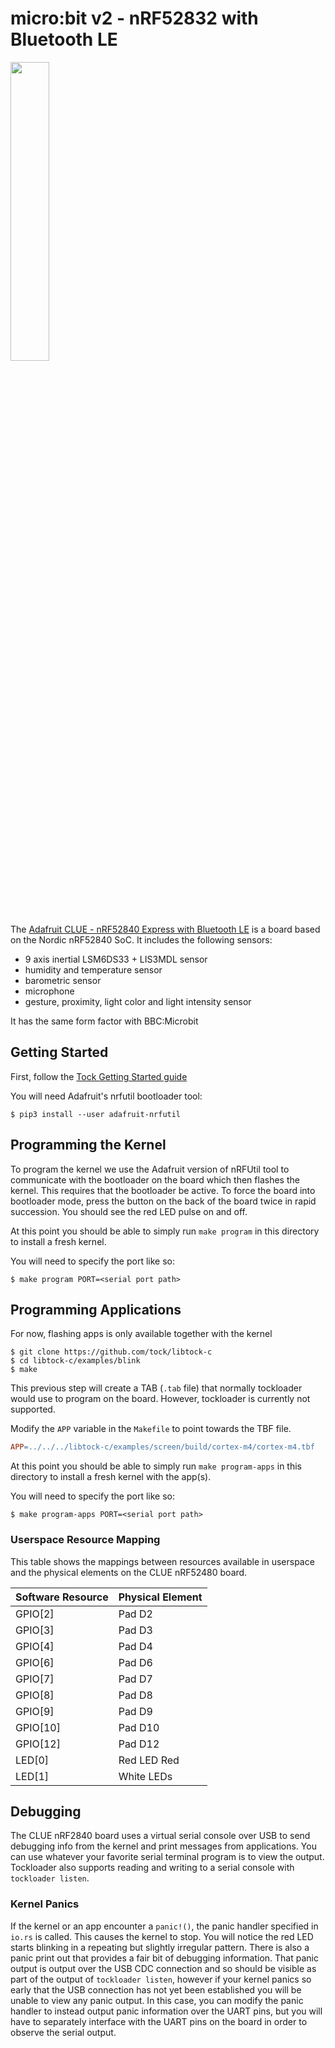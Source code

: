 micro:bit v2 - nRF52832 with Bluetooth LE
==================================================

<img src="https://cdn-learn.adafruit.com/assets/assets/000/087/843/medium640/adafruit_products_Clue_top_angle.jpg?1580406577" width="35%">

The [Adafruit CLUE - nRF52840 Express with Bluetooth LE](https://www.adafruit.com/product/4500) is a
board based on the Nordic nRF52840 SoC. It includes the
following sensors:

- 9 axis inertial LSM6DS33 + LIS3MDL sensor 
- humidity and temperature sensor
- barometric sensor
- microphone
- gesture, proximity, light color and light intensity sensor

It has the same form factor with BBC:Microbit

## Getting Started

First, follow the [Tock Getting Started guide](../../../doc/Getting_Started.md)

You will need Adafruit's nrfutil bootloader tool:

```shell
$ pip3 install --user adafruit-nrfutil
```

## Programming the Kernel

To program the kernel we use the Adafruit version of nRFUtil tool to communicate with the bootloader
on the board which then flashes the kernel. This requires that the bootloader be
active. To force the board into bootloader mode, press the button on the back of the board
twice in rapid succession. You should see the red LED pulse on and off.

At this point you should be able to simply run `make program` in this directory
to install a fresh kernel.

You will need to specify the port like so:

```
$ make program PORT=<serial port path>
```

## Programming Applications

For now, flashing apps is only available together with the kernel

```
$ git clone https://github.com/tock/libtock-c
$ cd libtock-c/examples/blink
$ make
```

This previous step will create a TAB (`.tab` file) that normally tockloader
would use to program on the board. However, tockloader is currently not
supported.

Modify the `APP` variable in the `Makefile` to point towards the TBF file.

```makefile
APP=../../../libtock-c/examples/screen/build/cortex-m4/cortex-m4.tbf

```

At this point you should be able to simply run `make program-apps` in this directory
to install a fresh kernel with the app(s).

You will need to specify the port like so:

```
$ make program-apps PORT=<serial port path>
```

### Userspace Resource Mapping

This table shows the mappings between resources available in userspace
and the physical elements on the CLUE nRF52480 board.

| Software Resource | Physical Element    |
|-------------------|---------------------|
| GPIO[2]           | Pad D2              |
| GPIO[3]           | Pad D3              |
| GPIO[4]           | Pad D4              |
| GPIO[6]           | Pad D6              |
| GPIO[7]           | Pad D7              |
| GPIO[8]           | Pad D8              |
| GPIO[9]           | Pad D9              |
| GPIO[10]          | Pad D10             |
| GPIO[12]          | Pad D12             |
| LED[0]            | Red LED Red         |
| LED[1]            | White LEDs          |

## Debugging

The CLUE nRF2840 board uses a virtual serial console over USB to send debugging info
from the kernel and print messages from applications. You can use whatever your
favorite serial terminal program is to view the output. Tockloader also
supports reading and writing to a serial console with `tockloader listen`.

### Kernel Panics

If the kernel or an app encounter a `panic!()`, the panic handler specified in
`io.rs` is called. This causes the kernel to stop. You will notice the red
LED starts blinking in a repeating but slightly irregular pattern. There is also
a panic print out that provides a fair bit of debugging information. That panic
output is output over the USB CDC connection and so should be visible as part
of the output of `tockloader listen`, however if your kernel panics so early
that the USB connection has not yet been established you will be unable to view
any panic output. In this case, you can modify the panic handler to instead
output panic information over the UART pins, but you will have to separately interface
with the UART pins on the board in order to observe the serial output.
